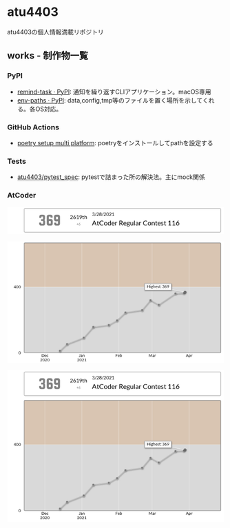# atu4403

atu4403の個人情報満載リポジトリ

## works - 制作物一覧

### PyPI
- [remind\-task · PyPI](https://pypi.org/project/remind-task/): 通知を繰り返すCLIアプリケーション。macOS専用
- [env\-paths · PyPI](https://pypi.org/project/env-paths/): data,config,tmp等のファイルを置く場所を示してくれる。各OS対応。


### GitHub Actions
- [poetry setup multi platform](https://github.com/marketplace/actions/poetry-setup-multi-platform): poetryをインストールしてpathを設定する

### Tests
- [atu4403/pytest\_spec](https://github.com/atu4403/pytest_spec): pytestで詰まった所の解決法。主にmock関係

### AtCoder

![ATCODER_STATUS](images/at_status.png)

![ATCODER_GRAPH](images/at_graph.png)


<div style="background-color:#FFFFFF">
  <img src="images/at_status.png">
  <img src="images/at_graph.png">
</div>

